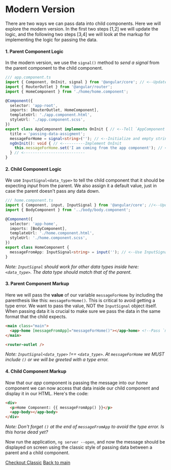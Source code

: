 # Modern Version

There are two ways we can pass data into child components. Here we will explore the modern version. In the first two steps [1,2] we will update the logic, and the following two steps [3,4] we will look at the markup for implementing the logic for passing the data.

#### 1. Parent Component Logic

In the modern version, we use the `signal()` method to _send a signal_ from the parent component to the child component.

```TypeScript
/// app.component.ts
import { Component, OnInit, signal } from '@angular/core'; // <--Update the import to access 'signal'
import { RouterOutlet } from '@angular/router';
import { HomeComponent } from './home/home.component';

@Component({
  selector: 'app-root',
  imports: [RouterOutlet, HomeComponent],
  templateUrl: './app.component.html',
  styleUrl: './app.component.scss',
})
export class AppComponent implements OnInit { // <--Tell `AppComponent` we will implement OnInit
  title = 'passing-data-assigment';
  messageForHome = signal<string>(''); // <--Initialize and empty string using `signal<data_type>()`
  ngOnInit(): void { // <----------Implement OnInit
    this.messageForHome.set('I am coming from the app component'); // <--Update(set) the message when AppComponent is intialized.
  } // <---------------------------
}
```

#### 2. Child Component Logic

We use `InputSignal<data_type>` to tell the child component that it should be expecting _input_ from the parent. We also assign it a default value, just in case the parent doesn't pass any data down.

```TypeScript
/// home.component.ts
import { Component, input, InputSignal } from '@angular/core'; //<--Update the import to access `input` and `InputSignal`
import { BodyComponent } from '../body/body.component';

@Component({
  selector: 'app-home',
  imports: [BodyComponent],
  templateUrl: './home.component.html',
  styleUrl: './home.component.scss',
})
export class HomeComponent {
  messageFromApp: InputSignal<string> = input(''); // <--Use InputSignal with the datatype and initalize it using `input('default value if nothing passed from parent')`
}
```

_Note: `InputSignal` should work for other data types inside here: `<data_type>`. The data type should match that of the parent._

#### 3. Parent Component Markup

Here we will pass the **value** of our variable `messageForHome` by including the parenthesis like this: `messageForHome()`. This is critical to avoid getting a type error. We want to pass the value, NOT the `InputSignal` object itself. When passing data it is crucial to make sure we pass the data in the same format that the child expects.

```HTML
<main class="main">
  <app-home [messageFromApp]="messageForHome()"></app-home> <!--Pass `messageForHome()` from app component to `messageFromApp` on the child component-->
</main>

<router-outlet />
```

_Note: `InputSignal<data_type>` !== `<data_type>`. At `messageForHome` we MUST include `()` or we will be greeted with a type error._

#### 4. Child Component Markup

Now that our _app_ component is passing the message into our _home_ component we can now access that data inside our child component and display it in our HTML. Here's the code:

```HTML
<div>
  <p>Home Component: {{ messageFromApp() }}</p>
  <app-body></app-body>
</div>
```

_Note: Don't forget `()` at the end of `messageFromApp` to avoid the type error. Is this horse dead yet?_

Now run the application, `ng server --open`, and now the message should be displayed on screen using the classic style of passing data between a parent and a child component.

[Checkout Classic](https://github.com/DiMNDev/Passing-Data-Angular-Example/tree/classic)
[Back to main](https://github.com/DiMNDev/Passing-Data-Angular-Example/tree/main)
